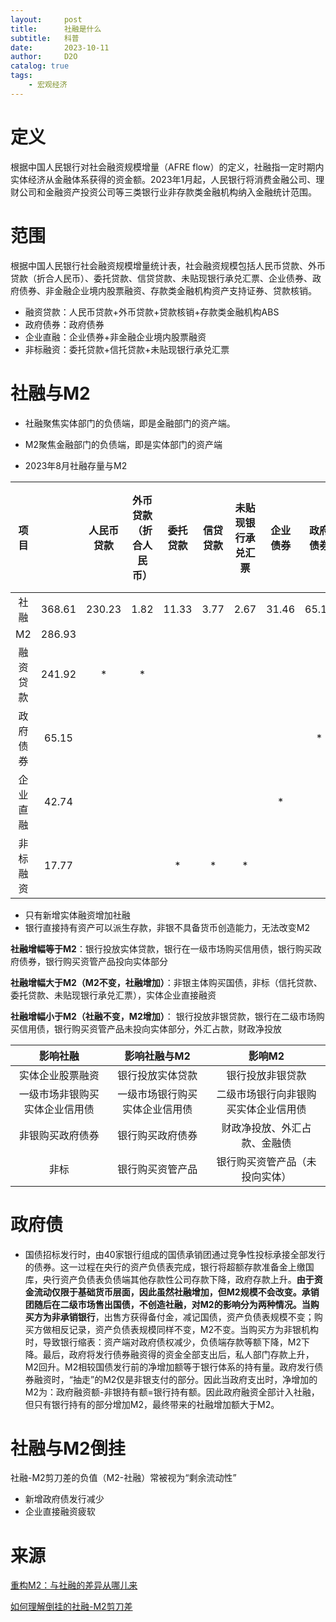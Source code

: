 ```yaml
---
layout:     post
title:      社融是什么
subtitle:   科普
date:       2023-10-11
author:     D2O
catalog: true
tags:
    - 宏观经济
---
```


# 定义

根据中国人民银行对社会融资规模增量（AFRE flow）的定义，社融指一定时期内实体经济从金融体系获得的资金额。2023年1月起，人民银行将消费金融公司、理财公司和金融资产投资公司等三类银行业非存款类金融机构纳入金融统计范围。

# 范围

根据中国人民银行社会融资规模增量统计表，社会融资规模包括人民币贷款、外币贷款（折合人民币）、委托贷款、信贷贷款、未贴现银行承兑汇票、企业债券、政府债券、非金融企业境内股票融资、存款类金融机构资产支持证券、贷款核销。

- 融资贷款：人民币贷款+外币贷款+贷款核销+存款类金融机构ABS
- 政府债券：政府债券
- 企业直融：企业债券+非金融企业境内股票融资
- 非标融资：委托贷款+信托贷款+未贴现银行承兑汇票

# 社融与M2
- 社融聚焦实体部门的负债端，即是金融部门的资产端。
- M2聚焦金融部门的负债端，即是实体部门的资产端

- 2023年8月社融存量与M2

|项目||人民币贷款|外币贷款（折合人民币）|委托贷款|信贷贷款|未贴现银行承兑汇票|企业债券|政府债券|非金融企业境内股票融资|存款类金融机构资产支持证券|贷款核销|
|:---:|:---:|:---:|:---:|:---:|:---:|:---:|:---:|:---:|:---:|:---:|:---:|
|社融|368.61|230.23|1.82|11.33|3.77|2.67|31.46|65.15|11.28|1.79|8.08|
|M2|286.93|
|融资贷款|241.92|*|*|||||||*|*|
|政府债券|65.15|||||||*|
|企业直融|42.74||||||*||*|
|非标融资|17.77|||*|*|*|

- 只有新增实体融资增加社融
- 银行直接持有资产可以派生存款，非银不具备货币创造能力，无法改变M2


**社融增幅等于M2**：银行投放实体贷款，银行在一级市场购买信用债，银行购买政府债券，银行购买资管产品投向实体部分

**社融增幅大于M2（M2不变，社融增加）**：非银主体购买国债，非标（信托贷款、委托贷款、未贴现银行承兑汇票），实体企业直接融资

**社融增幅小于M2（社融不变，M2增加）**： 银行投放非银贷款，银行在二级市场购买信用债，银行购买资管产品未投向实体部分，外汇占款，财政净投放

|影响社融|影响社融与M2|影响M2|
|:---:|:---:|:---:|
|实体企业股票融资|银行投放实体贷款|银行投放非银贷款|
|一级市场非银购买实体企业信用债|一级市场银行购买实体企业信用债|二级市场银行向非银购买实体企业信用债|
|非银购买政府债券|银行购买政府债券|财政净投放、外汇占款、金融债|
|非标|银行购买资管产品|银行购买资管产品（未投向实体）|


# 政府债

- 国债招标发行时，由40家银行组成的国债承销团通过竞争性投标承接全部发行的债券。这一过程在央行的资产负债表完成，银行将超额存款准备金上缴国库，央行资产负债表负债端其他存款性公司存款下降，政府存款上升。**由于资金流动仅限于基础货币层面，因此虽然社融增加，但M2规模不会改变。**承销团随后在二级市场售出国债，不创造社融，对M2的影响分为两种情况。当购买方为**非承销银行**，出售方获得备付金，减记国债，资产负债表规模不变；购买方做相反记录，资产负债表规模同样不变，M2不变。当购买方为非银机构时，导致银行缩表：资产端对政府债权减少，负债端存款等额下降，M2下降。最后，政府将发行债券融资得的资金全部支出后，私人部门存款上升，M2回升。M2相较国债发行前的净增加额等于银行体系的持有量。政府发行债券融资时，“抽走”的M2仅是非银支付的部分。因此当政府支出时，净增加的M2为：政府融资额-非银持有额=银行持有额。因此政府融资全部计入社融，但只有银行持有的部分增加M2，最终带来的社融增加额大于M2。

# 社融与M2倒挂

社融-M2剪刀差的负值（M2-社融）常被视为“剩余流动性”

- 新增政府债发行减少
- 企业直接融资疲软



# 来源
[重构M2：与社融的差异从哪儿来](https://github.com/D2-O/Artical/blob/main/research%20report/%E5%9B%BD%E4%BF%A12023-03-13.pdf?raw=true)

[如何理解倒挂的社融-M2剪刀差](https://github.com/D2-O/Artical/blob/main/research%20report/%E5%9B%BD%E4%BF%A12023-03-20.pdf?raw=true)